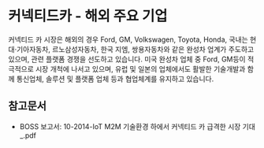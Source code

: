 # 커넥티드카 - 해외 주요 기업

커넥티드 카 시장은 해외의 경우 Ford, GM, Volkswagen, Toyota, Honda, 국내는 현대·기아자동차, 르노삼성자동차, 한국 지엠, 쌍용자동차와 같은 완성차 업계가 주도하고 있으며, 관련 플랫폼 경쟁을 선도하고 있습니다. 미국 완성차 업체 중 Ford, GM등이 적극적으로 시장 개척에 나서고 있으며, 유럽 및 일본의 업체에서도 활발한 기술개발과 함께 통신업체, 솔루션 및 플랫폼 업체 등과 협업체계를 유지하고 있습니다.


## 참고문서
- BOSS 보고서: 10-2014-IoT M2M 기술환경 하에서 커넥티드 카 급격한 시장 기대_.pdf
